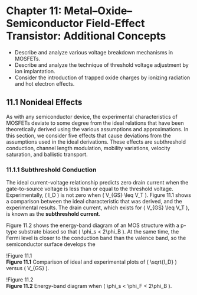 # Chapter 11: Metal–Oxide–Semiconductor Field-Effect Transistor: Additional Concepts

- Describe and analyze various voltage breakdown mechanisms in MOSFETs.
- Describe and analyze the technique of threshold voltage adjustment by ion implantation.
- Consider the introduction of trapped oxide charges by ionizing radiation and hot electron effects.

## 11.1 Nonideal Effects

As with any semiconductor device, the experimental characteristics of MOSFETs deviate to some degree from the ideal relations that have been theoretically derived using the various assumptions and approximations. In this section, we consider five effects that cause deviations from the assumptions used in the ideal derivations. These effects are subthreshold conduction, channel length modulation, mobility variations, velocity saturation, and ballistic transport.

### 11.1.1 Subthreshold Conduction

The ideal current–voltage relationship predicts zero drain current when the gate-to-source voltage is less than or equal to the threshold voltage. Experimentally, \( I_D \) is not zero when \( V_{GS} \leq V_T \). Figure 11.1 shows a comparison between the ideal characteristic that was derived, and the experimental results. The drain current, which exists for \( V_{GS} \leq V_T \), is known as the **subthreshold current**.

Figure 11.2 shows the energy-band diagram of an MOS structure with a p-type substrate biased so that \( \phi_s < 2\phi_B \). At the same time, the Fermi level is closer to the conduction band than the valence band, so the semiconductor surface develops the

!Figure 11.1  
**Figure 11.1** Comparison of ideal and experimental plots of \( \sqrt{I_D} \) versus \( V_{GS} \).

!Figure 11.2  
**Figure 11.2** Energy-band diagram when \( \phi_s < \phi_F < 2\phi_B \).